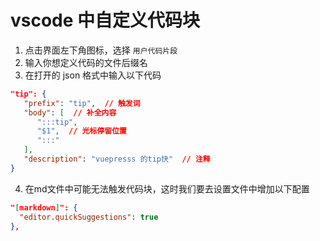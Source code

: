 # vscode 中自定义代码块

1. 点击界面左下角图标，选择 `用户代码片段`
2. 输入你想定义代码的文件后缀名
3. 在打开的 json 格式中输入以下代码

```json
"tip": {
   "prefix": "tip",  // 触发词
   "body": [  // 补全内容
      ":::tip",
      "$1",  // 光标停留位置
      ":::"
   ],
   "description": "vuepresss 的tip快"  // 注释
}
```

4. 在md文件中可能无法触发代码块，这时我们要去设置文件中增加以下配置
```json
"[markdown]": {
  "editor.quickSuggestions": true
},
```